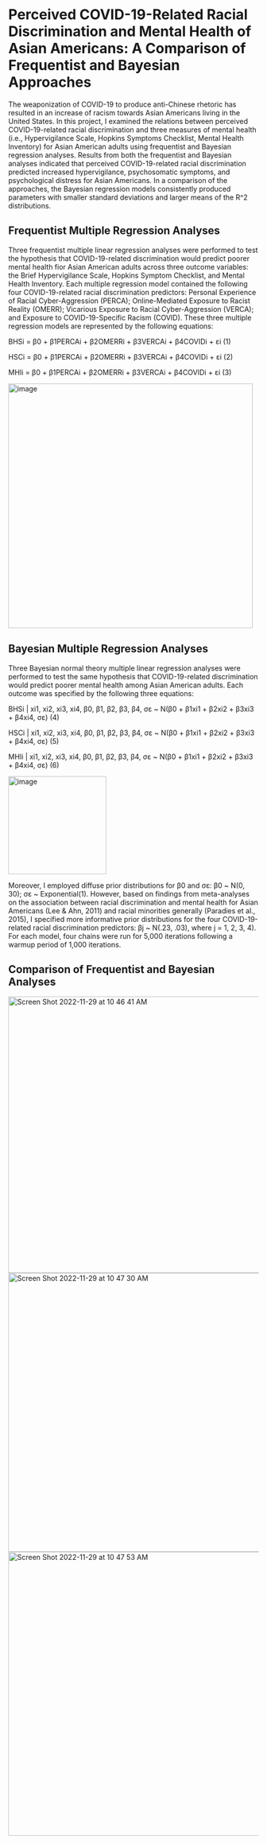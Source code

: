 # Perceived COVID-19-Related Racial Discrimination and Mental Health of Asian Americans: A Comparison of Frequentist and Bayesian Approaches

The weaponization of COVID-19 to produce anti-Chinese rhetoric has resulted in an increase of racism towards Asian Americans living in the United States. In this project, I examined the relations between perceived COVID-19-related racial discrimination and three measures of mental health (i.e., Hypervigilance Scale, Hopkins Symptoms Checklist, Mental Health Inventory) for Asian American adults using frequentist and Bayesian regression analyses. Results from both the frequentist and Bayesian analyses indicated that perceived COVID-19-related racial discrimination predicted increased hypervigilance, psychosomatic symptoms, and psychological distress for Asian Americans. In a comparison of the approaches, the Bayesian regression models consistently produced parameters with smaller standard deviations and larger means of the R^2 distributions.

## Frequentist Multiple Regression Analyses

Three frequentist multiple linear regression analyses were performed to test the hypothesis that COVID-19-related discrimination would predict poorer mental health fior Asian American adults across three outcome variables: the Brief Hypervigilance Scale, Hopkins Symptom Checklist, and Mental Health Inventory. Each multiple regression model contained the following four COVID-19-related racial discrimination predictors: Personal Experience of Racial Cyber-Aggression (PERCA); Online-Mediated Exposure to Racist Reality (OMERR); Vicarious Exposure to Racial Cyber-Aggression (VERCA); and Exposure to COVID-19-Specific Racism (COVID). These three multiple regression models are represented by the following equations:  

BHSi = β0 + β1PERCAi + β2OMERRi + β3VERCAi + β4COVIDi + εi 		(1)

HSCi = β0 + β1PERCAi + β2OMERRi + β3VERCAi + β4COVIDi + εi 		(2)

MHIi = β0 + β1PERCAi + β2OMERRi + β3VERCAi + β4COVIDi + εi 		(3)

<img width="492" alt="image" src="https://user-images.githubusercontent.com/86257471/204575744-7a3909ed-3cd6-44f6-81e9-e325c3dcea10.png">


## Bayesian Multiple Regression Analyses

Three Bayesian normal theory multiple linear regression analyses were performed to test the same hypothesis that COVID-19-related discrimination would predict poorer mental health among Asian American adults. Each outcome was specified by the following three equations:

BHSi | xi1, xi2, xi3, xi4, β0, β1, β2, β3, β4, σε ~ N(β0 + β1xi1 + β2xi2 + β3xi3 + β4xi4, σε)	(4)

HSCi | xi1, xi2, xi3, xi4, β0, β1, β2, β3, β4, σε ~ N(β0 + β1xi1 + β2xi2 + β3xi3 + β4xi4, σε)	(5)

MHIi | xi1, xi2, xi3, xi4, β0, β1, β2, β3, β4, σε ~ N(β0 + β1xi1 + β2xi2 + β3xi3 + β4xi4, σε)	(6)

<img width="197" alt="image" src="https://user-images.githubusercontent.com/86257471/204575778-e313c24e-e2e4-453a-a653-961839e82d23.png">


Moreover, I employed diffuse prior distributions for β0 and σε: β0 ~ N(0, 30); σε ~ Exponential(1). However, based on findings from meta-analyses on the association between racial discrimination and mental health for Asian Americans (Lee & Ahn, 2011) and racial minorities generally (Paradies et al., 2015), I specified more informative prior distributions for the four COVID-19-related racial discrimination predictors: βj ~ N(.23, .03), where j = 1, 2, 3, 4). For each model, four chains were run for 5,000 iterations following a warmup period of 1,000 iterations.

## Comparison of Frequentist and Bayesian Analyses

<img width="556" alt="Screen Shot 2022-11-29 at 10 46 41 AM" src="https://user-images.githubusercontent.com/86257471/204576073-a241937c-9b3f-41c4-8d26-9efea3586f78.png">

<img width="561" alt="Screen Shot 2022-11-29 at 10 47 30 AM" src="https://user-images.githubusercontent.com/86257471/204576261-45d7c137-9bcd-4ef4-808e-a733f876a269.png">

<img width="571" alt="Screen Shot 2022-11-29 at 10 47 53 AM" src="https://user-images.githubusercontent.com/86257471/204576335-65549e5a-72fe-48fb-b2d0-855f45941cbc.png">


